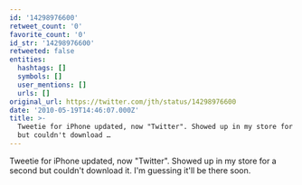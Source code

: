 ```yaml
---
id: '14298976600'
retweet_count: '0'
favorite_count: '0'
id_str: '14298976600'
retweeted: false
entities:
  hashtags: []
  symbols: []
  user_mentions: []
  urls: []
original_url: https://twitter.com/jth/status/14298976600
date: '2010-05-19T14:46:07.000Z'
title: >-
  Tweetie for iPhone updated, now "Twitter". Showed up in my store for a second
  but couldn't download …
---
```


Tweetie for iPhone updated, now "Twitter". Showed up in my store for a second but couldn't download it. I'm guessing it'll be there soon.